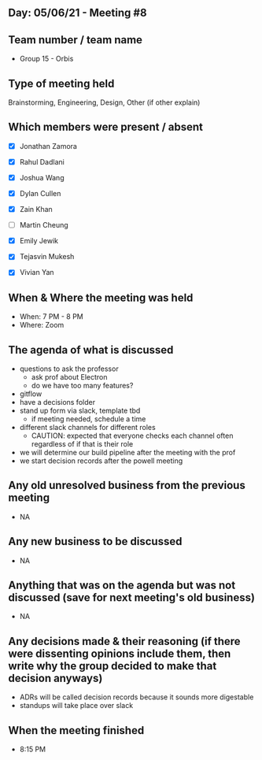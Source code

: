 ## Day: 05/06/21 - Meeting #8

## Team number / team name
- Group 15 - Orbis
## Type of meeting held
Brainstorming, Engineering, Design, Other
(if other explain)
## Which members were present / absent
- [x] Jonathan Zamora

- [x] Rahul Dadlani

- [x] Joshua Wang

- [x] Dylan Cullen

- [x] Zain Khan

- [ ] Martin Cheung

- [x] Emily Jewik

- [x] Tejasvin Mukesh

- [x] Vivian Yan
## When & Where the meeting was held
- When: 7 PM - 8 PM
- Where: Zoom
## The agenda of what is discussed
- questions to ask the professor
  - ask prof about Electron
  - do we have too many features?
- gitflow
- have a decisions folder
- stand up form via slack, template tbd
  - if meeting needed, schedule a time
- different slack channels for different roles
  - CAUTION: expected that everyone checks each channel often regardless of if
  that is their role 
- we will determine our build pipeline after the meeting with the prof
- we start decision records after the powell meeting
## Any old unresolved business from the previous meeting
- NA
## Any new business to be discussed
- NA
## Anything that was on the agenda but was not discussed (save for next meeting's old business)
- NA
## Any decisions made & their reasoning (if there were dissenting opinions include them, then write why the group decided to make that decision anyways)
- ADRs will be called decision records because it sounds more digestable
- standups will take place over slack
## When the meeting finished
- 8:15 PM
